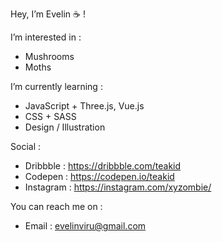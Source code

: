 Hey, I’m Evelin ☕ !
  
I’m interested in :
  - Mushrooms
  - Moths

I’m currently learning :
  - JavaScript + Three.js, Vue.js
  - CSS + SASS
  - Design / Illustration

Social :
  - Dribbble : https://dribbble.com/teakid
  - Codepen : https://codepen.io/teakid
  - Instagram : https://instagram.com/xyzombie/

You can reach me on :
  - Email : evelinviru@gmail.com
